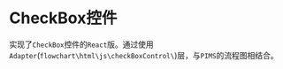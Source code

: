 # CheckBox控件

实现了`CheckBox`控件的`React`版。通过使用`Adapter`(`flowchart\html\js\checkBoxControl\`)层，与`PIMS`的流程图相结合。